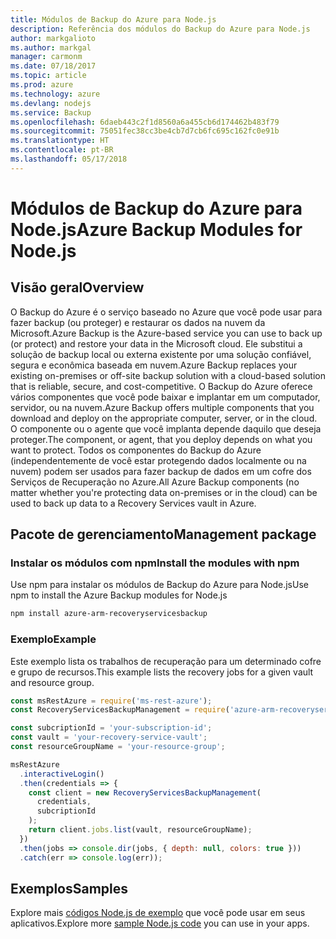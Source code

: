 ```yaml
---
title: Módulos de Backup do Azure para Node.js
description: Referência dos módulos do Backup do Azure para Node.js
author: markgalioto
ms.author: markgal
manager: carmonm
ms.date: 07/18/2017
ms.topic: article
ms.prod: azure
ms.technology: azure
ms.devlang: nodejs
ms.service: Backup
ms.openlocfilehash: 6daeb443c2f1d8560a6a455cb6d174462b483f79
ms.sourcegitcommit: 75051fec38cc3be4cb7d7cb6fc695c162fc0e91b
ms.translationtype: HT
ms.contentlocale: pt-BR
ms.lasthandoff: 05/17/2018
---
```

# <a name="azure-backup-modules-for-nodejs"></a><span data-ttu-id="34ea2-103">Módulos de Backup do Azure para Node.js</span><span class="sxs-lookup"><span data-stu-id="34ea2-103">Azure Backup Modules for Node.js</span></span>

## <a name="overview"></a><span data-ttu-id="34ea2-104">Visão geral</span><span class="sxs-lookup"><span data-stu-id="34ea2-104">Overview</span></span>

<span data-ttu-id="34ea2-105">O Backup do Azure é o serviço baseado no Azure que você pode usar para fazer backup (ou proteger) e restaurar os dados na nuvem da Microsoft.</span><span class="sxs-lookup"><span data-stu-id="34ea2-105">Azure Backup is the Azure-based service you can use to back up (or protect) and restore your data in the Microsoft cloud.</span></span> <span data-ttu-id="34ea2-106">Ele substitui a solução de backup local ou externa existente por uma solução confiável, segura e econômica baseada em nuvem.</span><span class="sxs-lookup"><span data-stu-id="34ea2-106">Azure Backup replaces your existing on-premises or off-site backup solution with a cloud-based solution that is reliable, secure, and cost-competitive.</span></span> <span data-ttu-id="34ea2-107">O Backup do Azure oferece vários componentes que você pode baixar e implantar em um computador, servidor, ou na nuvem.</span><span class="sxs-lookup"><span data-stu-id="34ea2-107">Azure Backup offers multiple components that you download and deploy on the appropriate computer, server, or in the cloud.</span></span> <span data-ttu-id="34ea2-108">O componente ou o agente que você implanta depende daquilo que deseja proteger.</span><span class="sxs-lookup"><span data-stu-id="34ea2-108">The component, or agent, that you deploy depends on what you want to protect.</span></span> <span data-ttu-id="34ea2-109">Todos os componentes do Backup do Azure (independentemente de você estar protegendo dados localmente ou na nuvem) podem ser usados para fazer backup de dados em um cofre dos Serviços de Recuperação no Azure.</span><span class="sxs-lookup"><span data-stu-id="34ea2-109">All Azure Backup components (no matter whether you're protecting data on-premises or in the cloud) can be used to back up data to a Recovery Services vault in Azure.</span></span> 

## <a name="management-package"></a><span data-ttu-id="34ea2-110">Pacote de gerenciamento</span><span class="sxs-lookup"><span data-stu-id="34ea2-110">Management package</span></span>

### <a name="install-the-modules-with-npm"></a><span data-ttu-id="34ea2-111">Instalar os módulos com npm</span><span class="sxs-lookup"><span data-stu-id="34ea2-111">Install the modules with npm</span></span>

<span data-ttu-id="34ea2-112">Use npm para instalar os módulos de Backup do Azure para Node.js</span><span class="sxs-lookup"><span data-stu-id="34ea2-112">Use npm to install the Azure Backup modules for Node.js</span></span>

```bash
npm install azure-arm-recoveryservicesbackup
```

### <a name="example"></a><span data-ttu-id="34ea2-113">Exemplo</span><span class="sxs-lookup"><span data-stu-id="34ea2-113">Example</span></span>

<span data-ttu-id="34ea2-114">Este exemplo lista os trabalhos de recuperação para um determinado cofre e grupo de recursos.</span><span class="sxs-lookup"><span data-stu-id="34ea2-114">This example lists the recovery jobs for a given vault and resource group.</span></span>

```javascript
const msRestAzure = require('ms-rest-azure');
const RecoveryServicesBackupManagement = require('azure-arm-recoveryservicesbackup');

const subcriptionId = 'your-subscription-id';
const vault = 'your-recovery-service-vault';
const resourceGroupName = 'your-resource-group';

msRestAzure
  .interactiveLogin()
  .then(credentials => {
    const client = new RecoveryServicesBackupManagement(
      credentials,
      subcriptionId
    );
    return client.jobs.list(vault, resourceGroupName);
  })
  .then(jobs => console.dir(jobs, { depth: null, colors: true }))
  .catch(err => console.log(err));
```

## <a name="samples"></a><span data-ttu-id="34ea2-115">Exemplos</span><span class="sxs-lookup"><span data-stu-id="34ea2-115">Samples</span></span>

<span data-ttu-id="34ea2-116">Explore mais [códigos Node.js de exemplo](https://azure.microsoft.com/resources/samples/?platform=nodejs) que você pode usar em seus aplicativos.</span><span class="sxs-lookup"><span data-stu-id="34ea2-116">Explore more [sample Node.js code](https://azure.microsoft.com/resources/samples/?platform=nodejs) you can use in your apps.</span></span>
